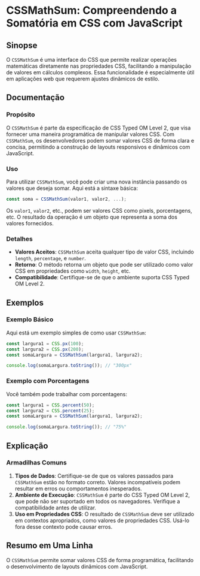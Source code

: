 <!--
Meta Description: # CSSMathSum: Compreendendo a Somatória em CSS com JavaScript ## Sinopse O `CSSMathSum` é uma interface do CSS que permite realizar operações matemáti...
Meta Keywords: css, cssmathsum, valores, que, const
-->

# CSSMathSum: Compreendendo a Somatória em CSS com JavaScript

## Sinopse
O `CSSMathSum` é uma interface do CSS que permite realizar operações matemáticas diretamente nas propriedades CSS, facilitando a manipulação de valores em cálculos complexos. Essa funcionalidade é especialmente útil em aplicações web que requerem ajustes dinâmicos de estilo.

## Documentação
### Propósito
O `CSSMathSum` é parte da especificação de CSS Typed OM Level 2, que visa fornecer uma maneira programática de manipular valores CSS. Com `CSSMathSum`, os desenvolvedores podem somar valores CSS de forma clara e concisa, permitindo a construção de layouts responsivos e dinâmicos com JavaScript.

### Uso
Para utilizar `CSSMathSum`, você pode criar uma nova instância passando os valores que deseja somar. Aqui está a sintaxe básica:

```javascript
const soma = CSSMathSum(valor1, valor2, ...);
```

Os `valor1`, `valor2`, etc., podem ser valores CSS como pixels, porcentagens, etc. O resultado da operação é um objeto que representa a soma dos valores fornecidos.

### Detalhes
- **Valores Aceitos**: `CSSMathSum` aceita qualquer tipo de valor CSS, incluindo `length`, `percentage`, e `number`.
- **Retorno**: O método retorna um objeto que pode ser utilizado como valor CSS em propriedades como `width`, `height`, etc.
- **Compatibilidade**: Certifique-se de que o ambiente suporta CSS Typed OM Level 2.

## Exemplos
### Exemplo Básico
Aqui está um exemplo simples de como usar `CSSMathSum`:

```javascript
const largura1 = CSS.px(100);
const largura2 = CSS.px(200);
const somaLargura = CSSMathSum(largura1, largura2);

console.log(somaLargura.toString()); // "300px"
```

### Exemplo com Porcentagens
Você também pode trabalhar com porcentagens:

```javascript
const largura1 = CSS.percent(50);
const largura2 = CSS.percent(25);
const somaLargura = CSSMathSum(largura1, largura2);

console.log(somaLargura.toString()); // "75%"
```

## Explicação
### Armadilhas Comuns
1. **Tipos de Dados**: Certifique-se de que os valores passados para `CSSMathSum` estão no formato correto. Valores incompatíveis podem resultar em erros ou comportamentos inesperados.
2. **Ambiente de Execução**: `CSSMathSum` é parte do CSS Typed OM Level 2, que pode não ser suportado em todos os navegadores. Verifique a compatibilidade antes de utilizar.
3. **Uso em Propriedades CSS**: O resultado de `CSSMathSum` deve ser utilizado em contextos apropriados, como valores de propriedades CSS. Usá-lo fora desse contexto pode causar erros.

## Resumo em Uma Linha
O `CSSMathSum` permite somar valores CSS de forma programática, facilitando o desenvolvimento de layouts dinâmicos com JavaScript.